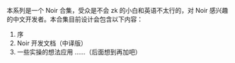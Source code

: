 本系列是一个 Noir 合集，受众是不会 zk 的小白和英语不太行的，对 Noir 感兴趣的中文开发者。本合集目前设计会包含以下内容：
1. 序
2. Noir 开发文档（中译版）
3. 一些实操的想法应用
……（后面想到再加吧）